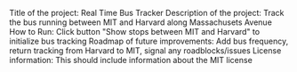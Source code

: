 Title of the project: Real Time Bus Tracker
Description of the project: Track the bus running between MIT and Harvard along Massachusets Avenue  
How to Run: Click button "Show stops between MIT and Harvard" to initialize bus tracking
Roadmap of future improvements: Add bus frequency, return tracking from Harvard to MIT, signal any roadblocks/issues 
License information: This should include information about the MIT license

